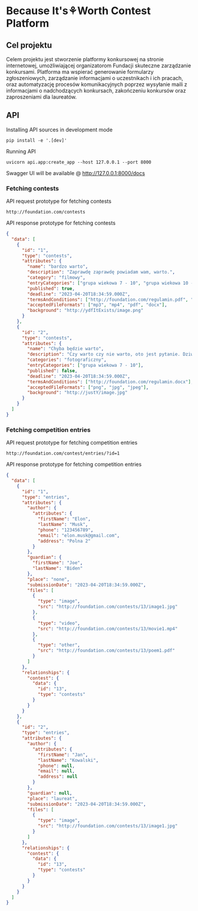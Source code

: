 # Because It's⚘Worth Contest Platform

## Cel projektu

Celem projektu jest stworzenie platformy konkursowej na stronie internetowej, umożliwiającej organizatorom Fundacji skuteczne zarządzanie konkursami. Platforma ma wspierać generowanie formularzy zgłoszeniowych, zarządzanie informacjami o uczestnikach i ich pracach, oraz automatyzację procesów komunikacyjnych poprzez wysyłanie maili z informacjami o nadchodzących konkursach, zakończeniu konkursów oraz zaproszeniami dla laureatów.

## API

Installing API sources in development mode

```commandline
pip install -e '.[dev]'
```

Running API

```commandline
uvicorn api.app:create_app --host 127.0.0.1 --port 8000
```

Swagger UI will be available @ http://127.0.0.1:8000/docs

### Fetching contests

API request prototype for fetching contests

```plaintext
http://foundation.com/contests
```

API response prototype for fetching contests

```json
{
  "data": [
    {
      "id": "1",
      "type": "contests",
      "attributes": {
        "name": "bardzo warto",
        "description": "Zaprawdę zaprawdę powiadam wam, warto.",
        "category": "filmowy",
        "entryCategories": ["grupa wiekowa 7 - 10", "grupa wiekowa 10 - 13"],
        "published": true,
        "deadline": "2023-04-20T18:34:59.000Z",
        "termsAndConditions": ["http://foundation.com/regulamin.pdf", "http://foundation.com/zgoda.docx"],
        "acceptedFileFormats": ["mp3", "mp4", "pdf", "docx"],
        "background": "http://ydfItExists/image.png"
      }
    },
    {
      "id": "2",
      "type": "contests",
      "attributes": {
        "name": "Chyba będzie warto",
        "description": "Czy warto czy nie warto, oto jest pytanie. Dziwne są te historie za przeproszeniem.",
        "categories": "fotograficzny",
        "entryCategories": ["grupa wiekowa 7 - 10"],
        "published": false,
        "deadline": "2023-04-20T18:34:59.000Z",
        "termsAndConditions": ["http://foundation.com/regulamin.docx"],
        "acceptedFileFormats": ["png", "jpg", "jpeg"],
        "background": "http://justY/image.jpg"
      }
    }
  ]
}
```

### Fetching competition entries

API request prototype for fetching competition entries

```plaintext
http://foundation.com/contest/entries/?id=1
```

API response prototype for fetching competition entries

```json
{
  "data": [
    {
      "id": "1",
      "type": "entries",
      "attributes": {
        "author": {
          "attributes": {
            "firstName": "Elon",
            "lastName": "Musk",
            "phone": "123456789",
            "email": "elon.musk@gmail.com",
            "address": "Polna 2"
          }
        },
        "guardian": {
          "firstName": "Joe",
          "lastName": "Biden"
        },
        "place": "none",
        "submissionDate": "2023-04-20T18:34:59.000Z",
        "files": [
          {
            "type": "image",
            "src": "http://foundation.com/contests/13/image1.jpg"
          },
          {
            "type": "video",
            "src": "http://foundation.com/contests/13/movie1.mp4"
          },
          {
            "type": "other",
            "src": "http://foundation.com/contests/13/poem1.pdf"
          }
        ]
      },
      "relationships": {
        "contest": {
          "data": {
            "id": "13",
            "type": "contests"
          }
        }
      }
    },
    {
      "id": "2",
      "type": "entries",
      "attributes": {
        "author": {
          "attributes": {
            "firstName": "Jan",
            "lastName": "Kowalski",
            "phone": null,
            "email": null,
            "address": null
          }
        },
        "guardian": null,
        "place": "laureat",
        "submissionDate": "2023-04-20T18:34:59.000Z",
        "files": [
          {
            "type": "image",
            "src": "http://foundation.com/contests/13/image1.jpg"
          }
        ]
      },
      "relationships": {
        "contest": {
          "data": {
            "id": "13",
            "type": "contests"
          }
        }
      }
    }
  ]
}
```
